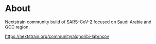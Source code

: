 # About

Nextstrain community build of SARS-CoV-2 focused on Saudi Arabia and GCC region.

https://nextstrain.org/community/alghoribi-lab/ncov
